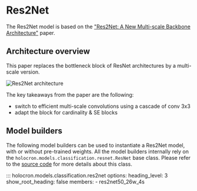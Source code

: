 # Res2Net

The Res2Net model is based on the ["Res2Net: A New Multi-scale Backbone Architecture"](https://arxiv.org/pdf/1904.01169.pdf) paper.

## Architecture overview

This paper replaces the bottleneck block of ResNet architectures by a multi-scale version.

![Res2Net architecture](https://github.com/frgfm/Holocron/releases/download/v0.2.1/res2net.png)

The key takeaways from the paper are the following:

- switch to efficient multi-scale convolutions using a cascade of conv 3x3
- adapt the block for cardinality & SE blocks


## Model builders

The following model builders can be used to instantiate a Res2Net model, with or
without pre-trained weights. All the model builders internally rely on the
`holocron.models.classification.resnet.ResNet` base class. Please refer to the [source
code](https://github.com/frgfm/Holocron/blob/main/holocron/models/classification/res2net.py) for
more details about this class.

::: holocron.models.classification.res2net
    options:
        heading_level: 3
        show_root_heading: false
        members:
            - res2net50_26w_4s
